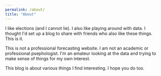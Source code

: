 ```yaml
---
permalink: /about/
title: "About"
---
```


I like elections (and I cannot lie). I also like playing around with data. I thought I'd set up a blog to share with friends who also like these things. This is it.

This is not a professional forecasting website. I am not an academic or professional psephologist. I'm an amateur looking at the data and trying to make sense of things for my own interest.

This blog is about various things I find interesting. I hope you do too.
